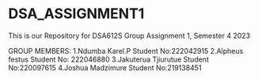 # DSA_ASSIGNMENT1
This is our Repository for DSA612S Group Assignment 1, Semester 4 2023

GROUP MEMBERS:
1.Ndumba Karel.P Student No:222042915
2.Alpheus festus Student No: 222046880
3.Jakuterua Tjiurutue Student No:220097615
4.Joshua Madzimure Student No:219138451
